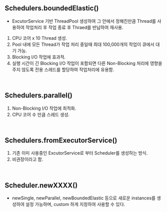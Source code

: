 ## Schedulers.boundedElastic()

- ExcutorService 기반 ThreadPool 생성하여 그 안에서 정해진만큼 Thread를 사용하여 작업처리 후 작업 종료 후 Thraed를 반납하여 재사용.

1. CPU 코어 x 10 Thread 생성.
2. Pool 내에 모든 Thread가 작업 처리 중일때 최대 100,000개의 작업이 큐에서 대기 가능.
3. Blocking I/O 작업에 효과적.
4. 실행 시간이 긴 Blocking I/O 작업이 포함되면 다른 Non-Blocking 처리에 영향을 주지 않도록 전용 스레드를 할당하여 작업처리에 유용함.

<br>

## Schedulers.parallel()

1. Non-Blocking I/O 작업에 최적화.
2. CPU 코어 수 만큼 스레드 생성.

<br>

## Schedulers.fromExecutorService()

1. 기존 이미 사용중인 ExcutorService로 부터 Scheduler를 생성하는 방식.
2. 비권장이라고 함.

<br>

## Scheduler.newXXXX()

- newSingle, newParallel, newBoundedElastic 등으로 새로운 instances를 생성하여 설정 가능하며, custom 하게 지정하여 사용할 수 있다.